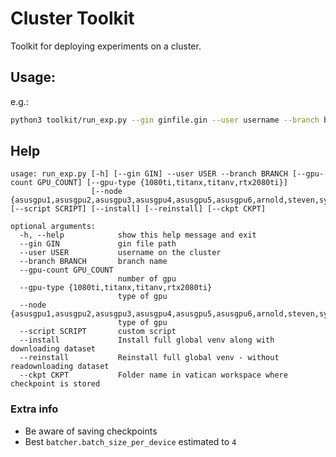 # Cluster Toolkit
Toolkit for deploying experiments on a cluster.
## Usage:
e.g.:
```bash
python3 toolkit/run_exp.py --gin ginfile.gin --user username --branch branch_name --gpu-count 4
```

## Help
```
usage: run_exp.py [-h] [--gin GIN] --user USER --branch BRANCH [--gpu-count GPU_COUNT] [--gpu-type {1080ti,titanx,titanv,rtx2080ti}]
                  [--node {asusgpu1,asusgpu2,asusgpu3,asusgpu4,asusgpu5,asusgpu6,arnold,steven,sylvester}] [--script SCRIPT] [--install] [--reinstall] [--ckpt CKPT]

optional arguments:
  -h, --help            show this help message and exit
  --gin GIN             gin file path
  --user USER           username on the cluster
  --branch BRANCH       branch name
  --gpu-count GPU_COUNT
                        number of gpu
  --gpu-type {1080ti,titanx,titanv,rtx2080ti}
                        type of gpu
  --node {asusgpu1,asusgpu2,asusgpu3,asusgpu4,asusgpu5,asusgpu6,arnold,steven,sylvester}
                        type of gpu
  --script SCRIPT       custom script
  --install             Install full global venv along with downloading dataset
  --reinstall           Reinstall full global venv - without readownloading dataset
  --ckpt CKPT           Folder name in vatican workspace where checkpoint is stored
```

### Extra info
-  Be aware of saving checkpoints
-  Best `batcher.batch_size_per_device` estimated to `4`
